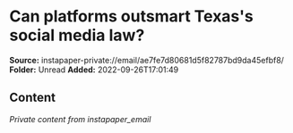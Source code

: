 # Can platforms outsmart Texas's social media law?

**Source:** instapaper-private://email/ae7fe7d80681d5f82787bd9da45efbf8/
**Folder:** Unread
**Added:** 2022-09-26T17:01:49




## Content
*Private content from instapaper_email*
